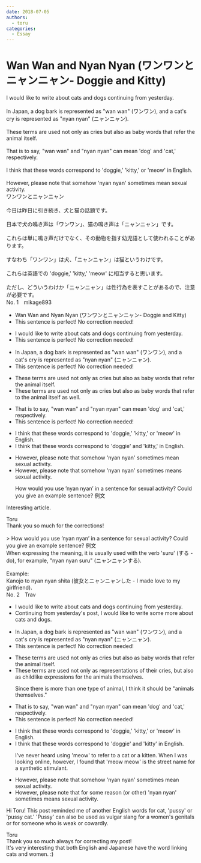```yaml
---
date: 2018-07-05
authors:
  - toru
categories:
  - Essay
---
```


<h1 id="subject_show">Wan Wan and Nyan Nyan (ワンワンとニャンニャン- Doggie and Kitty)</h1>
<div class="date" hidden>Jul 5, 2018 19:48</div>
<div id="post"><div id="body_show_ori">
I would like to write about cats and dogs continuing from yesterday.<br/><br/>In Japan, a dog bark is represented as "wan wan" (ワンワン), and a cat's cry is represented as "nyan nyan" (ニャンニャン).<br/><br/>These terms are used not only as cries but also as baby words that refer the animal itself.<br/><br/>That is to say, "wan wan" and "nyan nyan" can mean 'dog' and 'cat,' respectively.<br/><br/>I think that these words correspond to 'doggie,' 'kitty,' or 'meow' in English.<br/><br/>However, please note that somehow 'nyan nyan' sometimes mean sexual activity.
</div></div>

<!-- more -->

<div id="post_ja"><div id="body_show_mo">
ワンワンとニャンニャン<br/><br/>今日は昨日に引き続き、犬と猫の話題です。<br/><br/>日本で犬の鳴き声は「ワンワン」、猫の鳴き声は「ニャンニャン」です。<br/><br/>これらは単に鳴き声だけでなく、その動物を指す幼児語として使われることがあります。<br/><br/>すなわち「ワンワン」は犬、「ニャンニャン」は猫というわけです。<br/><br/>これらは英語での 'doggie,' 'kitty,' 'meow' に相当すると思います。<br/><br/>ただし、どういうわけか「ニャンニャン」は性行為を表すことがあるので、注意が必要です。
</div></div>
<div id="block"><div class="first_name"> No. 1　<span class="just_name">mikage893</span></div><div id="block2">
<ul class="correction_field">
<li class="incorrect">Wan Wan and Nyan Nyan (ワンワンとニャンニャン- Doggie and Kitty)</li>
<li class="corrected perfect">This sentence is perfect! No correction needed!</li>
</ul>
<ul class="correction_field">
<li class="incorrect">I would like to write about cats and dogs continuing from yesterday.</li>
<li class="corrected perfect">This sentence is perfect! No correction needed!</li>
</ul>
<ul class="correction_field">
<li class="incorrect">In Japan, a dog bark is represented as "wan wan" (ワンワン), and a cat's cry is represented as "nyan nyan" (ニャンニャン).</li>
<li class="corrected perfect">This sentence is perfect! No correction needed!</li>
</ul>
<ul class="correction_field">
<li class="incorrect">These terms are used not only as cries but also as baby words that refer the animal itself.</li>
<li class="corrected correct">
These terms are used not only as cries but also as baby words that refer <span class="f_blue">to </span>the animal itself <span class="f_blue">as well.</span>
</li>
</ul>
<ul class="correction_field">
<li class="incorrect">That is to say, "wan wan" and "nyan nyan" can mean 'dog' and 'cat,' respectively.</li>
<li class="corrected perfect">This sentence is perfect! No correction needed!</li>
</ul>
<ul class="correction_field">
<li class="incorrect">I think that these words correspond to 'doggie,' 'kitty,' or 'meow' in English.</li>
<li class="corrected correct">
I think that these words correspond to 'doggie' and 'kitty,' in English.
</li>
</ul>
<ul class="correction_field">
<li class="incorrect">However, please note that somehow 'nyan nyan' sometimes mean sexual activity.</li>
<li class="corrected correct">
However, please note that somehow 'nyan nyan' sometimes mean<span class="f_red">s </span>sexual activity.
<p class="correction_comment">How would you use ’nyan nyan’ in a sentence for sexual activity? Could you give an example sentence? 例文</p>
</li>
</ul>
<p class="comment_small">
 Interesting article.
</p>

</div><div class="name"><span class="just_name">Toru</span><br>
Thank you so much for the corrections!<br/><br/>&gt; How would you use ’nyan nyan’ in a sentence for sexual activity? Could you give an example sentence? 例文<br/>When expressing the meaning, it is usually used with the verb 'suru' (する - do), for example, "nyan nyan suru" (ニャンニャンする).<br/><br/>Example:<br/>Kanojo to nyan nyan shita (彼女とニャンニャンした - I made love to my girlfriend).
</div>
</div>
<div id="block"><div class="first_name"> No. 2　<span class="just_name">Trav</span></div><div id="block2">
<ul class="correction_field">
<li class="incorrect">I would like to write about cats and dogs continuing from yesterday.</li>
<li class="corrected correct">
<span class="f_blue">C</span>ontinuing from yesterday<span class="f_blue">'s post,</span> I would like to write <span class="f_blue">some more</span> about cats and dogs.
</li>
</ul>
<ul class="correction_field">
<li class="incorrect">In Japan, a dog bark is represented as "wan wan" (ワンワン), and a cat's cry is represented as "nyan nyan" (ニャンニャン).</li>
<li class="corrected perfect">This sentence is perfect! No correction needed!</li>
</ul>
<ul class="correction_field">
<li class="incorrect">These terms are used not only as cries but also as baby words that refer the animal itself.</li>
<li class="corrected correct">
These terms are used not only <span class="f_blue">as representations of their</span> cries, but also as <span class="f_blue">childlike expressions for</span> the animal<span class="f_blue">s</span> <span class="f_blue">themselves</span>.
<p class="correction_comment">Since there is more than one type of animal, I think it should be "animals themselves."</p>
</li>
</ul>
<ul class="correction_field">
<li class="incorrect">That is to say, "wan wan" and "nyan nyan" can mean 'dog' and 'cat,' respectively.</li>
<li class="corrected perfect">This sentence is perfect! No correction needed!</li>
</ul>
<ul class="correction_field">
<li class="incorrect">I think that these words correspond to 'doggie,' 'kitty,' or 'meow' in English.</li>
<li class="corrected correct">
I think that these words correspond to 'doggie' <span class="f_blue">and</span> 'kitty' in English.
<p class="correction_comment">I've never heard using 'meow' to refer to a cat or a kitten.  When I was looking online, however, I found that 'meow meow' is the street name for a synthetic stimulant.</p>
</li>
</ul>
<ul class="correction_field">
<li class="incorrect">However, please note that somehow 'nyan nyan' sometimes mean sexual activity.</li>
<li class="corrected correct">
However, please note that <span class="f_blue">for some reason</span> (or other) 'nyan nyan' sometimes mean<span class="f_blue">s</span> sexual activity.
</li>
</ul>
<p class="comment_small">
 Hi Toru!  This post reminded me of another English words for cat, 'pussy' or 'pussy cat.'  'Pussy' can also be used as vulgar slang for a women's genitals or for someone who is weak or cowardly.
</p>

</div><div class="name"><span class="just_name">Toru</span><br>
Thank you so much always for correcting my post!<br/>It's very interesting that both English and Japanese have the word linking cats and women. :)
</div>
</div>
